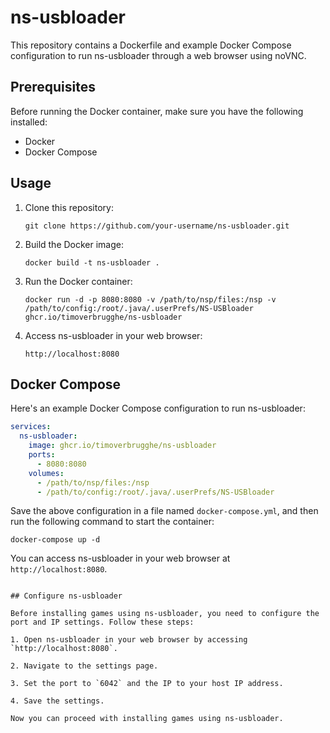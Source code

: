 # ns-usbloader

This repository contains a Dockerfile and example Docker Compose configuration to run ns-usbloader through a web browser using noVNC.

## Prerequisites

Before running the Docker container, make sure you have the following installed:

- Docker
- Docker Compose

## Usage

1. Clone this repository:

    ```shell
    git clone https://github.com/your-username/ns-usbloader.git
    ```

2. Build the Docker image:

    ```shell
    docker build -t ns-usbloader .
    ```

3. Run the Docker container:

    ```shell
    docker run -d -p 8080:8080 -v /path/to/nsp/files:/nsp -v /path/to/config:/root/.java/.userPrefs/NS-USBloader ghcr.io/timoverbrugghe/ns-usbloader
    ```

4. Access ns-usbloader in your web browser:

    ```
    http://localhost:8080
    ```

## Docker Compose

Here's an example Docker Compose configuration to run ns-usbloader:

```yaml
services:
  ns-usbloader:
    image: ghcr.io/timoverbrugghe/ns-usbloader
    ports:
      - 8080:8080
    volumes:
      - /path/to/nsp/files:/nsp
      - /path/to/config:/root/.java/.userPrefs/NS-USBloader
```

Save the above configuration in a file named `docker-compose.yml`, and then run the following command to start the container:

```shell
docker-compose up -d
```

You can access ns-usbloader in your web browser at `http://localhost:8080`.
```

## Configure ns-usbloader

Before installing games using ns-usbloader, you need to configure the port and IP settings. Follow these steps:

1. Open ns-usbloader in your web browser by accessing `http://localhost:8080`.

2. Navigate to the settings page.

3. Set the port to `6042` and the IP to your host IP address.

4. Save the settings.

Now you can proceed with installing games using ns-usbloader.
